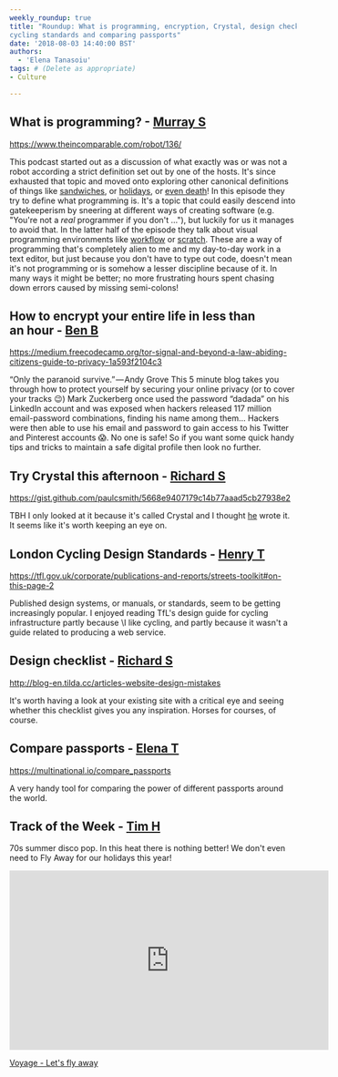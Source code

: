 ```yaml
---
weekly_roundup: true
title: "Roundup: What is programming, encryption, Crystal, design checklist, 
cycling standards and comparing passports"
date: '2018-08-03 14:40:00 BST'
authors:
  - 'Elena Tanasoiu'
tags: # (Delete as appropriate)
- Culture

---
```



## What is programming? - [Murray S](/people#murray-steele)

https://www.theincomparable.com/robot/136/

This podcast started out as a discussion of what exactly was or was not a robot
according a strict definition set out by one of the hosts.  It's since exhausted
that topic and moved onto exploring other canonical definitions of things
like [sandwiches](https://www.theincomparable.com/robot/102/), or 
[holidays](https://www.theincomparable.com/robot/126/), or
[even death](https://www.theincomparable.com/robot/120/)!  In this episode
they try to define what programming is.  It's a topic that could easily descend 
into gatekeeperism by sneering at different ways of creating software (e.g. 
"You're not a _real_ programmer if you don't …"), but luckily for us it manages 
to avoid that.  In the latter half of the episode they talk about visual 
programming environments like [workflow](https://workflow.is/) or 
[scratch](https://scratch.mit.edu/).  These are a way of programming that's 
completely alien to me and my day-to-day work in a text editor, but just because
you don't have to type out code, doesn't mean it's not programming or is somehow 
a lesser discipline because of it.  In many ways it might be better; no more
frustrating hours spent chasing down errors caused by missing semi-colons!

## How to encrypt your entire life in less than an hour - [Ben B](/people#ben-baumann)

https://medium.freecodecamp.org/tor-signal-and-beyond-a-law-abiding-citizens-guide-to-privacy-1a593f2104c3

“Only the paranoid survive.” — Andy Grove
This 5 minute blog takes you through how to protect yourself by securing your online 
privacy (or to cover your tracks 😉) Mark Zuckerberg once used the password “dadada” 
on his LinkedIn account and was exposed when hackers released 117 million 
email-password combinations, finding his name among them… Hackers were then able to 
use his email and password to gain access to his Twitter and Pinterest accounts 😱. 
No one is safe! So if you want some quick handy tips and tricks to maintain a safe 
digital profile then look no further.

## Try Crystal this afternoon - [Richard S](/people#richard-stobart)

https://gist.github.com/paulcsmith/5668e9407179c14b77aaad5cb27938e2

TBH I only looked at it because it's called Crystal and I thought [he](https://twitter.com/haironfire907?lang=en) wrote it.  It seems 
like it's worth keeping an eye on.

## London Cycling Design Standards - [Henry T](/people#henry-turner)

https://tfl.gov.uk/corporate/publications-and-reports/streets-toolkit#on-this-page-2

Published design systems, or manuals, or standards, seem to be getting increasingly 
popular. I enjoyed reading TfL's design guide for cycling infrastructure partly because 
\I like cycling, and partly because it wasn't a guide related to producing a web service.

## Design checklist - [Richard S](/people#richard-stobart)

http://blog-en.tilda.cc/articles-website-design-mistakes

It's worth having a look at your existing site with a critical eye and seeing whether 
this checklist gives you any inspiration.  Horses for courses, of course.

## Compare passports - [Elena T](/people#elena-tanasoiu)

https://multinational.io/compare_passports

A very handy tool for comparing the power of different passports around the world. 

## Track of the Week - [Tim H](/people#tim-higgins)

70s summer disco pop.  In this heat there is nothing better!  We don't even need to Fly Away for our holidays this year!

<iframe width="560" height="315" src="https://www.youtube.com/embed/z5Cm3KFfD-c" frameborder="0" allowfullscreen></iframe>

[Voyage - Let's fly away](https://www.youtube.com/watch?v=z5Cm3KFfD-c)
